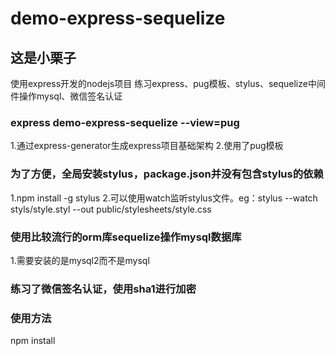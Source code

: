 # demo-express-sequelize
## 这是小栗子
使用express开发的nodejs项目
练习express、pug模板、stylus、sequelize中间件操作mysql、微信签名认证

### express demo-express-sequelize --view=pug
1.通过express-generator生成express项目基础架构
2.使用了pug模板

### 为了方便，全局安装stylus，package.json并没有包含stylus的依赖
1.npm install -g stylus
2.可以使用watch监听stylus文件。eg：stylus --watch styls/style.styl --out public/stylesheets/style.css

### 使用比较流行的orm库sequelize操作mysql数据库
1.需要安装的是mysql2而不是mysql

### 练习了微信签名认证，使用sha1进行加密

### 使用方法
npm install